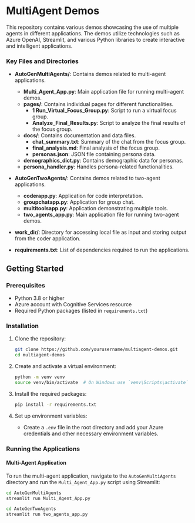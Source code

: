 # MultiAgent Demos

This repository contains various demos showcasing the use of multiple agents in different applications. The demos utilize technologies such as Azure OpenAI, Streamlit, and various Python libraries to create interactive and intelligent applications.


### Key Files and Directories

- **AutoGenMultiAgents/**: Contains demos related to multi-agent applications.
  - **Multi_Agent_App.py**: Main application file for running multi-agent demos.
  - **pages/**: Contains individual pages for different functionalities.
    - **1 Run_Virtual_Focus_Group.py**: Script to run a virtual focus group.
    - **Analyze_Final_Results.py**: Script to analyze the final results of the focus group.
  - **docs/**: Contains documentation and data files.
    - **chat_summary.txt**: Summary of the chat from the focus group.
    - **final_analysis.md**: Final analysis of the focus group.
    - **personas.json**: JSON file containing persona data.
  - **demographics_dict.py**: Contains demographic data for personas.
  - **persona_handler.py**: Handles persona-related functionalities.

- **AutoGenTwoAgents/**: Contains demos related to two-agent applications.
  - **coderapp.py**: Application for code interpretation.
  - **groupchatapp.py**: Application for group chat.
  - **multitoolsapp.py**: Application demonstrating multiple tools.
  - **two_agents_app.py**: Main application file for running two-agent demos.

- **work_dir/**: Directory for accessing local file as input and storing output from the coder application.

- **requirements.txt**: List of dependencies required to run the applications.

## Getting Started

### Prerequisites

- Python 3.8 or higher
- Azure account with Cognitive Services resource
- Required Python packages (listed in `requirements.txt`)

### Installation

1. Clone the repository:
    ```sh
    git clone https://github.com/yourusername/multiagent-demos.git
    cd multiagent-demos
    ```

2. Create and activate a virtual environment:
    ```sh
    python -m venv venv
    source venv/bin/activate  # On Windows use `venv\Scripts\activate`
    ```

3. Install the required packages:
    ```sh
    pip install -r requirements.txt
    ```

4. Set up environment variables:
    - Create a `.env` file in the root directory and add your Azure credentials and other necessary environment variables.

### Running the Applications

#### Multi-Agent Application

To run the multi-agent application, navigate to the `AutoGenMultiAgents` directory and run the `Multi_Agent_App.py` script using Streamlit:

```sh
cd AutoGenMultiAgents
streamlit run Multi_Agent_App.py

cd AutoGenTwoAgents
streamlit run two_agents_app.py